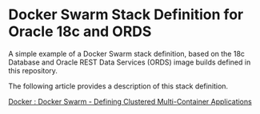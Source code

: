 # Docker Swarm Stack Definition for Oracle 18c and ORDS

A simple example of a Docker Swarm stack definition, based on the 18c Database and Oracle REST Data Services (ORDS) image builds defined in this repository.

The following article provides a description of this stack definition.

[Docker : Docker Swarm - Defining Clustered Multi-Container Applications](https://oracle-base.com/articles/linux/docker-swarm-clustered-multi-container-applications)
